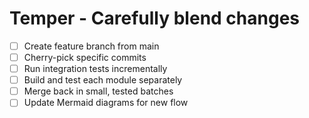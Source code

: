 # Temper - Carefully blend changes

- [ ] Create feature branch from main
- [ ] Cherry-pick specific commits
- [ ] Run integration tests incrementally
- [ ] Build and test each module separately
- [ ] Merge back in small, tested batches
- [ ] Update Mermaid diagrams for new flow
